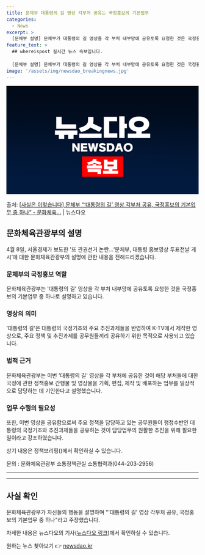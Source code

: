 ```yaml
---
title: 문체부 대통령의 길 영상 각부처 공유는 국정홍보의 기본업무
categories:
  - News
excerpt: >
  [문체부 설명] 문체부가 대통령의 길 영상을 각 부처 내부망에 공유토록 요청한 것은 국정홍보의 기본업무 중 …
feature_text: >
  ## whereispost 실시간 뉴스 속보입니다.

  [문체부 설명] 문체부가 대통령의 길 영상을 각 부처 내부망에 공유토록 요청한 것은 국정홍보의 기본업무 중 …
image: '/assets/img/newsdao_breakingnews.jpg'
---
```


![뉴스다오 속보](/assets/img/newsdao_breakingnews.jpg)

<p>출처: <a href="https://newsdao.kr/3541" rel="dofollow">[사실은 이렇습니다] 문체부 “‘대통령의 길’ 영상 각부처 공유, 국정홍보의 기본업무 중 하나” - 문화체육…</a> | 뉴스다오</p>

<h2 data-ke-size="size26">문화체육관광부의 설명</h2>
<p data-ke-size="size16">4월 8일, 서울경제가 보도한 '또 관권선거 논란…‘문체부, 대통령 홍보영상 투표전날 게시’에 대한 문화체육관광부의 설명에 관한 내용을 전해드리겠습니다.</p>

<h3>문체부의 국정홍보 역할</h3>
<p data-ke-size="size16">문화체육관광부는 '대통령의 길' 영상을 각 부처 내부망에 공유토록 요청한 것을 국정홍보의 기본업무 중 하나로 설명하고 있습니다.</p>

<h3>영상의 의미</h3>
<p data-ke-size="size16">‘대통령의 길’은 대통령의 국정기조와 주요 추진과제들을 반영하여 K-TV에서 제작한 영상으로, 주요 정책 및 추진과제를 공무원들끼리 공유하기 위한 목적으로 사용되고 있습니다.</p>

<h3>법적 근거</h3>
<p data-ke-size="size16">문화체육관광부는 이번 '대통령의 길' 영상을 각 부처에 공유한 것이 해당 부처들에 대한 국정에 관한 정책홍보 간행물 및 영상물을 기획, 편집, 제작 및 배포하는 업무를 일상적으로 담당하는 데 기인한다고 설명했습니다.</p>

<h3>업무 수행의 필요성</h3>
<p data-ke-size="size16">또한, 이번 영상을 공유함으로써 주요 정책을 담당하고 있는 공무원들이 행정수반인 대통령의 국정기조와 추진과제들을 공유하는 것이 담당업무의 원활한 추진을 위해 필요한 일이라고 강조하였습니다.</p>

<p data-ke-size="size16">상기 내용은 정책브리핑()에서 확인하실 수 있습니다.</p>
<p data-ke-size="size16">문의 : 문화체육관광부 소통정책관실 소통협력과(044-203-2956)</p>

<hr><p data-ke-size="size16"></p><hr>

<h2 data-ke-size="size26">사실 확인</h2>
<p data-ke-size="size16">문화체육관광부가 자신들의 행동을 설명하며 "'대통령의 길' 영상 각부처 공유, 국정홍보의 기본업무 중 하나"라고 주장했습니다.</p>
<p data-ke-size="size16">자세한 내용은 뉴스다오의 기사(<a href="https://newsdao.kr/3541">뉴스다오 링크</a>)에서 확인하실 수 있습니다.</p> 

원하는 뉴스 찾아보기 👉 <a href="https://newsdao.kr" rel="dofollow">newsdao.kr</a>


